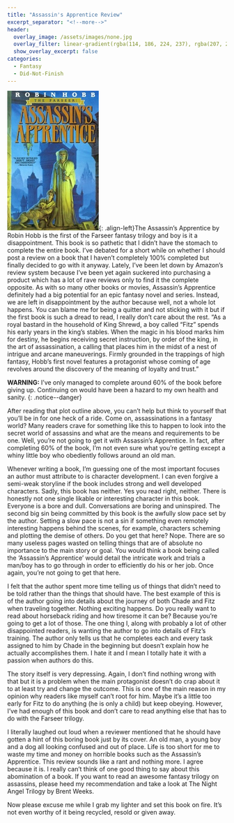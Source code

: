 ```yaml
---
title: "Assassin's Apprentice Review"
excerpt_separator: "<!--more-->"
header:
  overlay_image: /assets/images/none.jpg
  overlay_filter: linear-gradient(rgba(114, 186, 224, 237), rgba(207, 228, 73, 1))
  show_overlay_excerpt: false
categories:
  - Fantasy
  - Did-Not-Finish
---
```

![assassin-apprentice-cover](/assets/images/assassin-apprentice.jpg){: .align-left}The Assassin’s Apprentice by Robin Hobb is the first of the Farseer fantasy trilogy and boy is it a disappointment. This book is so pathetic that I didn’t have the stomach to complete the entire book. I’ve debated for a short while on whether I should post a review on a book that I haven’t completely 100% completed but finally decided to go with it anyway. Lately, I’ve been let down by Amazon’s review system because I’ve been yet again suckered into purchasing a product which has a lot of rave reviews only to find it the complete opposite. As with so many other books or movies, Assassin’s Apprentice definitely had a big potential for an epic fantasy novel and series. Instead, we are left in disappointment by the author because well, not a whole lot happens. You can blame me for being a quitter and not sticking with it but if the first book is such a dread to read, I really don’t care about the rest.
“As a royal bastard in the household of King Shrewd, a boy called “Fitz” spends his early years in the king’s stables. When the magic in his blood marks him for destiny, he begins receiving secret instruction, by order of the king, in the art of assassination, a calling that places him in the midst of a nest of intrigue and arcane maneuverings. Firmly grounded in the trappings of high fantasy, Hobb’s first novel features a protagonist whose coming of age revolves around the discovery of the meaning of loyalty and trust.”

**WARNING:** I’ve only managed to complete around 60% of the book before giving up. Continuing on would have been a hazard to my own health and sanity.
{: .notice--danger}

After reading that plot outline above, you can’t help but think to yourself that you’ll be in for one heck of a ride. Come on, assassinations in a fantasy world? Many readers crave for something like this to happen to look into the secret world of assassins and what are the means and requirements to be one. Well, you’re not going to get it with Assassin’s Apprentice. In fact, after completing 60% of the book, I’m not even sure what you’re getting except a whiny little boy who obediently follows around an old man.

Whenever writing a book, I’m guessing one of the most important focuses an author must attribute to is character development. I can even forgive a semi-weak storyline if the book includes strong and well developed characters. Sadly, this book has neither. Yes you read right, neither. There is honestly not one single likable or interesting character in this book. Everyone is a bore and dull. Conversations are boring and uninspired. The second big sin being committed by this book is the awfully slow pace set by the author. Setting a slow pace is not a sin if something even remotely interesting happens behind the scenes, for example, characters scheming and plotting the demise of others. Do you get that here? Nope. There are so many useless pages wasted on telling things that are of absolute no importance to the main story or goal. You would think a book being called the ‘Assassin’s Apprentice’ would detail the intricate work and trials a man/boy has to go through in order to efficiently do his or her job. Once again, you’re not going to get that here.

I felt that the author spent more time telling us of things that didn’t need to be told rather than the things that should have. The best example of this is of the author going into details about the journey of both Chade and Fitz when traveling together. Nothing exciting happens. Do you really want to read about horseback riding and how tiresome it can be? Because you’re going to get a lot of those. The one thing I, along with probably a lot of other disappointed readers, is wanting the author to go into details of Fitz’s training. The author only tells us that he completes each and every task assigned to him by Chade in the beginning but doesn’t explain how he actually accomplishes them. I hate it and I mean I totally hate it with a passion when authors do this.

The story itself is very depressing. Again, I don’t find nothing wrong with that but it is a problem when the main protagonist doesn’t do crap about it to at least try and change the outcome. This is one of the main reason in my opinion why readers like myself can’t root for him. Maybe it’s a little too early for Fitz to do anything (he is only a child) but keep obeying. However, I’ve had enough of this book and don’t care to read anything else that has to do with the Farseer trilogy.

I literally laughed out loud when a reviewer mentioned that he should have gotten a hint of this boring book just by its cover. An old man, a young boy and a dog all looking confused and out of place. Life is too short for me to waste my time and money on horrible books such as the Assassin’s Apprentice. This review sounds like a rant and nothing more. I agree because it is. I really can’t think of one good thing to say about this abomination of a book. If you want to read an awesome fantasy trilogy on assassins, please heed my recommendation and take a look at The Night Angel Trilogy by Brent Weeks.

Now please excuse me while I grab my lighter and set this book on fire. It’s not even worthy of it being recycled, resold or given away.

